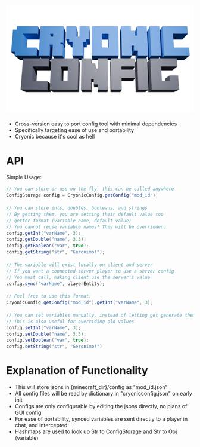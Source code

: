 # ![Cryonic Config](logo/1280x720logo.png)
- Cross-version easy to port config tool with minimal dependencies  
- Specifically targeting ease of use and portability
- Cryonic because it's cool as hell

# API
Simple Usage:
```java
// You can store or use on the fly, this can be called anywhere
ConfigStorage config = CryonicConfig.getConfig("mod_id");

// You can store ints, doubles, booleans, and strings
// By getting them, you are setting their default value too
// getter format (variable name, default value)
// You cannot reuse variable names! They will be overridden.
config.getInt("varName", 3);
config.getDouble("name", 3.3);
config.getBoolean("var", true);
config.getString("str", "Geronimo!");

// The variable will exist locally on client and server
// If you want a connected server player to use a server config
// You must call, making client use the server's value 
config.sync("varName", playerEntity);

// Feel free to use this format:
CryonicConfig.getConfig("mod_id").getInt("varName", 3);

// You can set variables manually, instead of letting get generate them
// This is also useful for overriding old values
config.setInt("varName", 3);
config.setDouble("name", 3.3);
config.setBoolean("var", true);
config.setString("str", "Geronimo!")
```

# Explanation of Functionality
- This will store jsons in {minecraft_dir}/config as "mod_id.json"
- All config files will be read by dictionary in "cryonicconfig.json" on early init
- Configs are only configurable by editing the jsons directly, no plans of GUI config
- For ease of portability, synced variables are sent directly to a player in chat, and intercepted
- Hashmaps are used to look up Str to ConfigStorage and Str to Obj (variable)